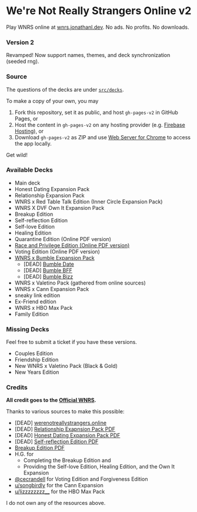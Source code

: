 # We're Not Really Strangers Online v2

Play WNRS online at [wnrs.jonathanl.dev](https://wnrs.jonathanl.dev). No ads. No profits. No downloads.

### Version 2

Revamped! Now support names, themes, and deck synchronization (seeded rng).

### Source

The questions of the decks are under [`src/decks`](https://github.com/jonathan-lph/wnrs/tree/v2/src/decks).

To make a copy of your own, you may

1. Fork this repository, set it as public, and host `gh-pages-v2` in GitHub Pages, or
2. Host the content in `gh-pages-v2` on any hosting provider (e.g. [Firebase Hosting](https://firebase.google.com/docs/hosting/quickstart)), or
3. Download `gh-pages-v2` as ZIP and use [Web Server for Chrome](https://chrome.google.com/webstore/detail/web-server-for-chrome/ofhbbkphhbklhfoeikjpcbhemlocgigb) to access the app locally.

Get wild!

### Available Decks

- Main deck
- Honest Dating Expansion Pack
- Relationship Expansion Pack
- WNRS x Red Table Talk Edition (Inner Circle Expansion Pack)
- WNRS X DVF Own It Expansion Pack
- Breakup Edition
- Self-reflection Edition
- Self-love Edition
- Healing Edition
- Quarantine Edition (Online PDF version)
- [Race and Privilege Edition (Online PDF version)](https://drive.google.com/file/d/1nNqIKv7wa4f3EYHCcXkutoznRx6qDDaz/view)
- Voting Edition (Online PDF version)
- [WNRS x Bumble Expansion Pack](https://bumble.com/en/the-buzz/wnrs-card-game)
  - [DEAD] [Bumble Date](https://dl.dropboxusercontent.com//s/vk4u4zc3i7gmsvf/WNRS_Date%20Cards.pdf?dl=0)
  - [DEAD] [Bumble BFF](https://dl.dropboxusercontent.com/s/9238tjyf204ly3i/WNRS_BFF%20Cards.pdf)
  - [DEAD] [Bumble Bizz](https://dl.dropboxusercontent.com/s/o6tzq56xlql5osx/WNRS_Bizz%20Cards.pdf?dl=0)
- WNRS x Valetino Pack (gathered from online sources)
- WNRS x Cann Expansion Pack 
- sneaky link edition
- Ex-Friend edition
- WNRS x HBO Max Pack
- Family Edition

### Missing Decks

Feel free to submit a ticket if you have these versions.

- Couples Edition
- Friendship Edition
- New WNRS x Valetino Pack (Black & Gold)
- New Years Edition

### Credits

**All credit goes to the [Official WNRS](https://www.werenotreallystrangers.com/).** 

Thanks to various sources to make this possible:

- [DEAD] [werenotreallystrangers.online](https://www.werenotreallystrangers.online/)
- [DEAD] [Relationship Exapnsion Pack PDF](https://dochub.com/roughunderscoreoutlines/ok2BPdERPa9DGDBKAxpLrN/relationship-wnrs-pdf?dt=AXuCHZr9L4ypEGKbqj8z)
- [DEAD] [Honest Dating Expansion Pack PDF](https://dochub.com/roughunderscoreoutlines/r4D6EkZVZZp2mNBVpQXW7O/honest-dating-wnrs-3-pdf?dt=LjiqJAQd6CRamnAoMbew)
- [DEAD] [Self-reflection Edition PDF](https://dochub.com/roughunderscoreoutlines/8adOrbPVQgljYnBR24Mj7D/self-reflection-wnrs-3-pdf?dt=Z44EAc2EzxcF7YquWmdg)
- [Breakup Edition PDF](https://docs.google.com/document/d/1-MPhFVRuzj4LZcatqvYJRKnYkIQOwxHr1sYwJ6WYrWM/edit?usp=sharing)
- H.G. for 
  - Completing the Breakup Edition and 
  - Providing the Self-love Edition, Healing Edition, and the Own It Expansion
- [@cecrandell](https://github.com/cecrandell/) for Voting Edition and Forgiveness Edition 
- [u/songbirdly](https://www.reddit.com/user/songbirdly) for the Cann Expansion
- [u/lizzzzzzzz__](https://www.reddit.com/user/lizzzzzzzz__/) for the HBO Max Pack

I do not own any of the resources above.
